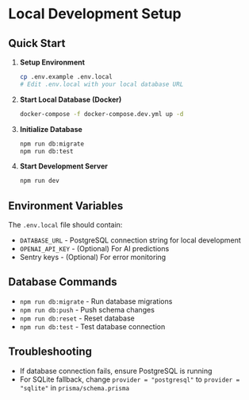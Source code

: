 # Local Development Setup

## Quick Start

1. **Setup Environment**
   ```bash
   cp .env.example .env.local
   # Edit .env.local with your local database URL
   ```

2. **Start Local Database (Docker)**
   ```bash
   docker-compose -f docker-compose.dev.yml up -d
   ```

3. **Initialize Database**
   ```bash
   npm run db:migrate
   npm run db:test
   ```

4. **Start Development Server**
   ```bash
   npm run dev
   ```

## Environment Variables

The `.env.local` file should contain:
- `DATABASE_URL` - PostgreSQL connection string for local development
- `OPENAI_API_KEY` - (Optional) For AI predictions
- Sentry keys - (Optional) For error monitoring

## Database Commands

- `npm run db:migrate` - Run database migrations
- `npm run db:push` - Push schema changes
- `npm run db:reset` - Reset database
- `npm run db:test` - Test database connection

## Troubleshooting

- If database connection fails, ensure PostgreSQL is running
- For SQLite fallback, change `provider = "postgresql"` to `provider = "sqlite"` in `prisma/schema.prisma`